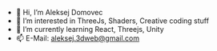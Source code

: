 - 👋 Hi, I’m Aleksej Domovec
- 👀 I’m interested in ThreeJs, Shaders, Creative coding stuff
- 🌱 I’m currently learning React, Threejs, Unity
- 📫 E-Mail: aleksej.3dweb@gmail.com

